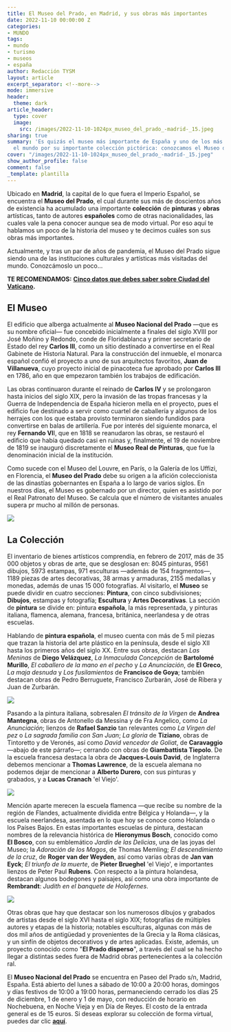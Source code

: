 ```yaml
---
title: El Museo del Prado, en Madrid, y sus obras más importantes
date: 2022-11-10 00:00:00 Z
categories:
- MUNDO
tags:
- mundo
- turismo
- museos
- españa
author: Redacción TYSM
layout: article
excerpt_separator: <!--more-->
mode: immersive
header:
  theme: dark
article_header:
  type: cover
  image:
    src: /images/2022-11-10-1024px_museo_del_prado_-madrid-_15.jpeg
sharing: true
summary: 'Es quizás el museo más importante de España y uno de los más visitados en
  el mundo por su importante colección pictórica: conozcamos el Museo del Prado'
cover: "/images/2022-11-10-1024px_museo_del_prado_-madrid-_15.jpeg"
show_author_profile: false
comment: false
_template: plantilla
---
```







Ubicado en **Madrid**, la capital de lo que fuera el Imperio Español, se encuentra el **Museo del Prado**, el cual durante sus más de doscientos años de existencia ha acumulado una importante **colección** de **pinturas** y **obras** artísticas, tanto de autores **españoles** como de otras nacionalidades, las cuales vale la pena conocer aunque sea de modo virtual. Por eso aquí te hablamos un poco de la historia del museo y te decimos cuáles son sus obras más importantes.

Actualmente, y tras un par de años de pandemia, el Museo del Prado sigue siendo una de las instituciones culturales y artísticas más visitadas del mundo. Conozcámoslo un poco…

**TE RECOMENDAMOS:** [**Cinco datos que debes saber sobre Ciudad del Vaticano**](https://blog.tonoysumariachi.com/mundo/2022/07/29/cinco-cosas-que-debes-saber-acerca-de-el-vaticano.html)**.**

## El Museo

El edificio que alberga actualmente al **Museo Nacional del Prado** —que es su nombre oficial— fue concebido inicialmente a finales del siglo XVIII por José Moñino y Redondo, conde de Floridablanca y primer secretario de Estado del rey **Carlos III**, como un sitio destinado a convertirse en el Real Gabinete de Historia Natural. Para la construcción del inmueble, el monarca español confió el proyecto a uno de sus arquitectos favoritos, **Juan de Villanueva**, cuyo proyecto inicial de pinacoteca fue aprobado por **Carlos III** en 1786, año en que empezaron también los trabajos de edificación.

Las obras continuaron durante el reinado de **Carlos IV** y se prolongaron hasta inicios del siglo XIX, pero la invasión de las tropas francesas y la Guerra de Independencia de España hicieron mella en el proyecto, pues el edificio fue destinado a servir como cuartel de caballería y algunos de los herrajes con los que estaba provisto terminaron siendo fundidos para convertirse en balas de artillería. Fue por interés del siguiente monarca, el rey **Fernando VI**I, que en 1818 se reanudaron las obras, se restauró el edificio que había quedado casi en ruinas y, finalmente, el 19 de noviembre de 1819 se inauguró discretamente el **Museo Real de Pinturas**, que fue la denominación inicial de la institución.

Como sucede con el Museo del Louvre, en París, o la Galería de los Uffizi, en Florencia, el **Museo del Prado** debe su origen a la afición coleccionista de las dinastías gobernantes en España a lo largo de varios siglos. En nuestros días, el Museo es gobernado por un director, quien es asistido por el Real Patronato del Museo. Se calcula que el número de visitantes anuales supera pr mucho al millón de personas.

![](https://upload.wikimedia.org/wikipedia/commons/thumb/d/d2/Vista_general_Museo_del_Prado.JPG/1024px-Vista_general_Museo_del_Prado.JPG)

## La Colección

El inventario de bienes artísticos comprendía, en febrero de 2017, más de 35 000 objetos y obras de arte, que se desglosan en: 8045 pinturas, 9561 dibujos, 5973 estampas, 971 esculturas —además de 154 fragmentos—, 1189 piezas de artes decorativas, 38 armas y armaduras, 2155 medallas y monedas, además de unas 15 000 fotografías. Al visitarlo, el **Museo** se puede dividir en cuatro secciones: **Pintura**, con cinco subdivisiones; **Dibujos**, estampas y fotografía; **Escultura** y **Artes Decorativas**. La sección de **pintura** se divide en: pintura **española**, la más representada, y pinturas italiana, flamenca, alemana, francesa, británica, neerlandesa y de otras escuelas.

Hablando de **pintura española**, el museo cuenta con más de 5 mil piezas que trazan la historia del arte plástico en la península, desde el siglo XII hasta los primeros años del siglo XX. Entre sus obras, destacan _Las Meninas_ de **Diego Velázquez**, _La Inmaculada Concepción_ de **Bartolomé Murillo**, _El caballero de la mano en el pecho_ y _La Anunciación_, de **El Greco**, _La maja desnuda_ y _Los fusilamientos_ de **Francisco de Goya**; también destacan obras de Pedro Berruguete, Francisco Zurbarán, José de Ribera y Juan de Zurbarán.

![](https://upload.wikimedia.org/wikipedia/commons/thumb/9/99/Las_Meninas_01.jpg/889px-Las_Meninas_01.jpg)

Pasando a la pintura italiana, sobresalen _El tránsito de la Virgen_ de **Andrea Mantegna**, obras de Antonello da Messina y de Fra Angelico, como _La Anunciación_; lienzos de **Rafael Sanzio** tan relevantes como _La Virgen del pez_ o _La sagrada familia con San Juan_; _La gloria_ de **Tiziano**, obras de Tintoretto y de Veronés, así como _David vencedor de Goliat_, de **Caravaggio** —abajo de este párrafo—; cerrando con obras de **Giambattista Tiepolo**. De la escuela francesa destaca la obra de **Jacques-Louis David**, de Inglaterra debemos mencionar a **Thomas Lawrence**, de la escuela alemana no podemos dejar de mencionar a **Alberto Durero**, con sus pinturas y grabados, y a **Lucas Cranach** 'el Viejo'.

![](https://upload.wikimedia.org/wikipedia/commons/thumb/6/6b/David_and_Goliath_by_Caravaggio.jpg/908px-David_and_Goliath_by_Caravaggio.jpg)

Mención aparte merecen la escuela flamenca —que recibe su nombre de la región de Flandes, actualmente dividida entre Bélgica y Holanda—, y la escuela neerlandesa, asentada en lo que hoy se conoce como Holanda o los Países Bajos. En estas importantes escuelas de pintura, destacan nombres de la relevancia histórica de **Hieronymus Bosch**, conocido como **El Bosco**, con su emblemático _Jardín de las Delicias_, una de las joyas del Museo; la _Adoración de los Magos_, de Thomas Memling; _El descendimiento de la cruz_, de **Roger van der Weyden**, así como varias obras de **Jan van Eyck**; _El triunfo de la muerte_, de **Pieter Brueghel** 'el Viejo', e importantes lienzos de Peter Paul **Rubens**. Con respecto a la pintura holandesa, destacan algunos bodegones y paisajes, así como una obra importante de **Rembrandt**: _Judith en el banquete de Holofernes_.

![](https://upload.wikimedia.org/wikipedia/commons/thumb/a/ae/El_jard%C3%ADn_de_las_Delicias%2C_de_El_Bosco.jpg/1024px-El_jard%C3%ADn_de_las_Delicias%2C_de_El_Bosco.jpg)

Otras obras que hay que destacar son los numerosos dibujos y grabados de artistas desde el siglo XVI hasta el siglo XIX; fotografías de múltiples autores y etapas de la historia; notables esculturas, algunas con más de dos mil años de antigüedad y provenientes de la Grecia y la Roma clásicas, y un sinfín de objetos decorativos y de artes aplicadas. Existe, además, un proyecto conocido como "**El Prado disperso**", a través del cual se ha hecho llegar a distintas sedes fuera de Madrid obras pertenecientes a la colección ral.

El **Museo Nacional del Prado** se encuentra en Paseo del Prado s/n, Madrid, España. Está abierto del lunes a sábado de 10:00 a 20:00 horas, domingos y días festivos de 10:00 a 19:00 horas, permaneciendo cerrado los días 25 de diciembre, 1 de enero y 1 de mayo, con reducción de horario en Nochebuena, en Noche Vieja y en Día de Reyes. El costo de la entrada general es de 15 euros. Si deseas explorar su colección de forma virtual, puedes dar clic [**aquí**](https://www.museodelprado.es/coleccion/obras-de-arte).
